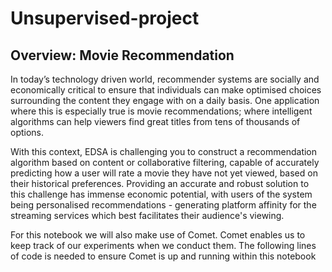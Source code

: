 # Unsupervised-project
## Overview: Movie Recommendation

 In today’s technology driven world, recommender systems are socially and economically critical to ensure that individuals can make optimised choices surrounding the content they engage with on a daily basis. One application where this is especially true is movie recommendations; where intelligent algorithms can help viewers find great titles from tens of thousands of options.


With this context, EDSA is challenging you to construct a recommendation algorithm based on content or collaborative filtering, capable of accurately predicting how a user will rate a movie they have not yet viewed, based on their historical preferences.
Providing an accurate and robust solution to this challenge has immense economic potential, with users of the system being personalised recommendations - generating platform affinity for the streaming services which best facilitates their audience's viewing.


For this notebook we will also make use of Comet. Comet enables us to keep track of our experiments when we conduct them. The following lines of code is needed to ensure Comet is up and running within this notebook
